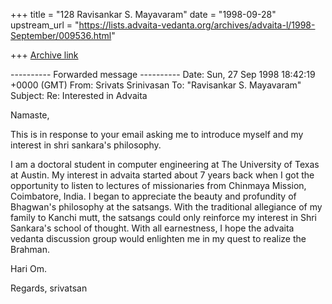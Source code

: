 +++
title = "128 Ravisankar S. Mayavaram"
date = "1998-09-28"
upstream_url = "https://lists.advaita-vedanta.org/archives/advaita-l/1998-September/009536.html"

+++
[Archive link](https://lists.advaita-vedanta.org/archives/advaita-l/1998-September/009536.html)

---------- Forwarded message ----------
Date: Sun, 27 Sep 1998 18:42:19 +0000 (GMT)
From: Srivats Srinivasan <srivats at ece.utexas.edu>
To: "Ravisankar S. Mayavaram" <msr at isc.tamu.edu>
Subject: Re: Interested in Advaita

Namaste,

 This is in response to your email asking me to introduce myself and my
interest in shri sankara's  philosophy.

 I am a doctoral student in computer engineering at The University of
Texas at Austin. My interest in advaita started about 7 years back when I
got the opportunity to listen to lectures of missionaries from Chinmaya
Mission, Coimbatore, India. I began to appreciate the beauty and
profundity of Bhagwan's philosophy at the satsangs. With the traditional
allegiance of my family to Kanchi mutt, the satsangs could only reinforce
my interest in Shri Sankara's school of thought. With all earnestness, I hope
the advaita vedanta discussion group would enlighten me in my quest to
realize the Brahman.

Hari Om.

Regards,
srivatsan

